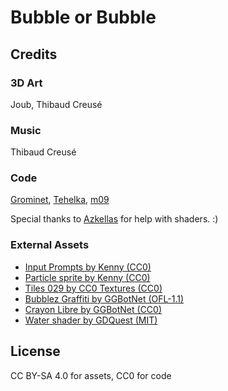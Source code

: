 # Bubble or Bubble

## Credits

### 3D Art

Joub, Thibaud Creusé

### Music

Thibaud Creusé

### Code

[Grominet](https://github.com/Gr0minet), [Tehelka](https://github.com/tehelka-gamedev), [m09](https://github.com/m09)

Special thanks to [Azkellas](https://github.com/Azkellas) for help with shaders. :)

### External Assets

- [Input Prompts by Kenny (CC0)](https://kenney.nl/assets/input-prompts)
- [Particle sprite by Kenny (CC0)](https://www.kenney.nl/assets/particle-pack)
- [Tiles 029 by CC0 Textures (CC0)](https://cc0-textures.com/t/cc0t-tiles-029)
- [Bubblez Graffiti by GGBotNet (OFL-1.1)](https://www.ggbot.net/)
- [Crayon Libre by GGBotNet (CC0)](https://www.ggbot.net/)
- [Water shader by GDQuest (MIT)](https://github.com/gdquest-demos/godot-4-3d-third-person-controller)

## License

CC BY-SA 4.0 for assets, CC0 for code
